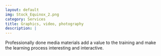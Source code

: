 ```yaml
---
layout: default
img: Stock_Equinox_2.png
category: Services
title: Graphics, video, photography
description: |
---
```

Professionally done media materials add a value to the training and make the learning process interesting and interactive. 
